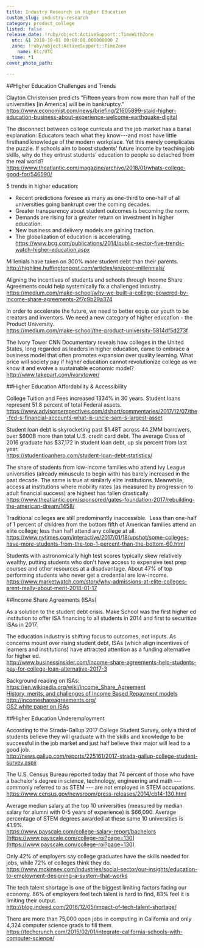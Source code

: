 ```yaml
---
title: Industry Research in Higher Education
custom_slug: industry-research
category: product_college
listed: false
release_date: !ruby/object:ActiveSupport::TimeWithZone
  utc: &1 2018-10-01 00:00:00.000000000 Z
  zone: !ruby/object:ActiveSupport::TimeZone
    name: Etc/UTC
  time: *1
cover_photo_path: 

---
```

##Higher Education Challenges and Trends

Clayton Christensen predicts "Fifteen years from now more than half of the universities [in America] will be in bankruptcy."  
<https://www.economist.com/news/briefing/21605899-staid-higher-education-business-about-experience-welcome-earthquake-digital>

The disconnect between college curricula and the job market has a banal explanation: Educators teach what they know---and most have little firsthand knowledge of the modern workplace. Yet this merely complicates the puzzle. If schools aim to boost students' future income by teaching job skills, why do they entrust students' education to people so detached from the real world?  
<https://www.theatlantic.com/magazine/archive/2018/01/whats-college-good-for/546590/>

5 trends in higher education:  
-   Recent predictions foresee as many as one-third to one-half of all universities going bankrupt over the coming decades.  
-   Greater transparency about student outcomes is becoming the norm.  
-   Demands are rising for a greater return on investment in higher education.  
-   New business and delivery models are gaining traction.  
-   The globalization of education is accelerating.  
<https://www.bcg.com/publications/2014/public-sector-five-trends-watch-higher-education.aspx>

Millenials have taken on 300% more student debt than their parents.  
<http://highline.huffingtonpost.com/articles/en/poor-millennials/>

Aligning the incentives of students and schools through Income Share Agreements could help systemically fix a challenged industry.  
<https://medium.com/make-school/why-we-built-a-college-powered-by-income-share-agreements-2f7c9b29a374>  

In order to accelerate the future, we need to better equip our youth to be creators and inventors. We need a new category of higher education - the Product University.  
<https://medium.com/make-school/the-product-university-5814df5d273f>

The Ivory Tower CNN Documentary reveals how colleges in the United States, long regarded as leaders in higher education, came to embrace a business model that often promotes expansion over quality learning. What price will society pay if higher education cannot revolutionize college as we know it and evolve a sustainable economic model?  
<http://www.takepart.com/ivorytower/>  
  

##Higher Education Affordability & Accessibility

College Tuition and Fees increased 1334% in 30 years. Student loans represent 51.8 percent of total Federal assets.  
<https://www.advisorperspectives.com/dshort/commentaries/2017/12/07/the-fed-s-financial-accounts-what-is-uncle-sam-s-largest-asset>

Student loan debt is skyrocketing past $1.48T across 44.2MM borrowers, over $600B more than total U.S. credit card debt. The average Class of 2016 graduate has $37,172 in student loan debt, up six percent from last year.  
<https://studentloanhero.com/student-loan-debt-statistics/>

The share of students from low-income families who attend Ivy League universities (already minuscule to begin with) has barely increased in the past decade. The same is true at similarly elite institutions. Meanwhile, access at institutions where mobility rates (as measured by progression to adult financial success) are highest has fallen drastically.  
<https://www.theatlantic.com/sponsored/gates-foundation-2017/rebuilding-the-american-dream/1458/>

Traditional colleges are still predominantly inaccessible.  Less than one-half of 1 percent of children from the bottom fifth of American families attend an elite college; less than half attend any college at all.  
<https://www.nytimes.com/interactive/2017/01/18/upshot/some-colleges-have-more-students-from-the-top-1-percent-than-the-bottom-60.html>

Students with astronomically high test scores typically skew relatively wealthy, putting students who don't have access to expensive test prep courses and other resources at a disadvantage. About 47% of top performing students who never get a credential are low-income.  
<https://www.marketwatch.com/story/why-admissions-at-elite-colleges-arent-really-about-merit-2018-01-17>  
  

##Income Share Agreements (ISAs)

As a solution to the student debt crisis. Make School was the first higher ed institution to offer ISA financing to all students in 2014 and first to securitize ISAs in 2017.

The education industry is shifting focus to outcomes, not inputs. As concerns mount over rising student debt, ISAs (which align incentives of learners and institutions) have attracted attention as a funding alternative for higher ed.  
<http://www.businessinsider.com/income-share-agreements-help-students-pay-for-college-loan-alternative-2017-3>

Background reading on ISAs:  
<https://en.wikipedia.org/wiki/Income_Share_Agreement>  
[History, merits, and challenges of Income Based Repayment models](https://drive.google.com/open?id=0B5OX-1hLsGQMTUktYTF6QzExRkxDSWN5RUxOMXpBQzl0cXNj)  
<http://incomeshareagreements.org/>  
[GS2 white paper on ISAs](https://drive.google.com/open?id=1s9bscOcZiqwMSCOlGBNIvsLDgnFJE8As)  
  

##Higher Education Underemployment

According to the Strada-Gallup 2017 College Student Survey, only a third of students believe they will graduate with the skills and knowledge to be successful in the job market and just half believe their major will lead to a good job.  
<http://news.gallup.com/reports/225161/2017-strada-gallup-college-student-survey.aspx>

The U.S. Census Bureau reported today that 74 percent of those who have a bachelor's degree in science, technology, engineering and math --- commonly referred to as STEM --- are not employed in STEM occupations.  
<https://www.census.gov/newsroom/press-releases/2014/cb14-130.html>

Average median salary at the top 10 universities (measured by median salary for alumni with 0-5 years of experience) is $66,090. Average percentage of STEM degrees awarded at these same 10 universities is 41.9%.  
<https://www.payscale.com/college-salary-report/bachelors>  
[https://www.payscale.com/college-roi?page=130](https://www.payscale.com/college-roi?page=130)

Only 42% of employers say college graduates have the skills needed for jobs, while 72% of colleges think they do.  
<https://www.mckinsey.com/industries/social-sector/our-insights/education-to-employment-designing-a-system-that-works>

The tech talent shortage is one of the biggest limiting factors facing our economy. 86% of employers feel tech talent is hard to find, 83% feel it is limiting their output.  
<http://blog.indeed.com/2016/12/05/impact-of-tech-talent-shortage/>  

There are more than 75,000 open jobs in computing in California and only 4,324 computer science grads to fill them.  
<https://techcrunch.com/2015/02/01/integrate-california-schools-with-computer-science/>